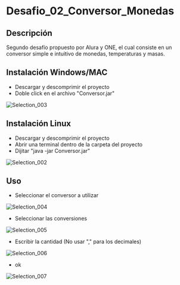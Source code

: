 # Desafio_02_Conversor_Monedas

## Descripción
Segundo desafío propuesto por Alura y ONE, el cual consiste en un conversor simple e intuitivo de monedas, temperaturas y masas.

## Instalación Windows/MAC
- Descargar y descomprimir el proyecto
- Doble click en el archivo "Conversor.jar"
  
![Selection_003](https://github.com/XavierPineda21/Desafio_02_Conversor_Monedas/assets/134019419/0c323016-37dd-4f43-bc16-00dc00d25db6)

## Instalación Linux
- Descargar y descomprimir el proyecto
- Abrir una terminal dentro de la carpeta del proyecto
- Dijitar "java -jar Conversor.jar"

![Selection_002](https://github.com/XavierPineda21/Desafio_02_Conversor_Monedas/assets/134019419/dce4cd7c-da2b-4412-bd79-b81fab541760)

## Uso
- Seleccionar el conversor a utilizar
  
![Selection_004](https://github.com/XavierPineda21/Desafio_02_Conversor_Monedas/assets/134019419/52cc505a-1851-4a64-abc4-0ba915034bf5)
- Seleccionar las conversiones
  
![Selection_005](https://github.com/XavierPineda21/Desafio_02_Conversor_Monedas/assets/134019419/77ce6605-bdae-4763-9f43-6fca67058c44)
- Escribir la cantidad (No usar "," para los decimales)
  
![Selection_006](https://github.com/XavierPineda21/Desafio_02_Conversor_Monedas/assets/134019419/c3855157-9b52-4b7c-bf97-eac252f527ce)
- ok
  
![Selection_007](https://github.com/XavierPineda21/Desafio_02_Conversor_Monedas/assets/134019419/58a2a99a-2b95-41e8-a976-a6e905611e4e)
